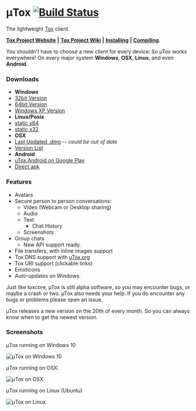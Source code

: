 # μTox [![Build Status](https://travis-ci.org/GrayHatter/uTox.svg?branch=develop)](https://travis-ci.org/GrayHatter/uTox) 

The lightweight [Tox](https://github.com/irungentoo/toxcore) client.

[**Tox Project Website**](https://tox.chat) **|** [**Tox Project Wiki**](https://wiki.tox.chat/) **|** [**Installing**](docs/INSTALL.md) **|** [**Compiling**](docs/BUILD.md).

You shouldn't have to choose a new client for every device: So µTox works everywhere! On every major system **Windows**, **OSX**, **Linux**, and even **Android**.

### Downloads
* **Windows**
 * [32bit Version](https://build.tox.chat/view/uTox/job/uTox_build_windows_x86_debug/lastSuccessfulBuild/artifact/utox_windows_x86_debug.zip)
 * [64bit Version](https://build.tox.chat/view/uTox/job/uTox_build_windows_x86-64_release/lastSuccessfulBuild/artifact/utox_windows_x86-64.zip)
 * [Windows XP Version](https://build.tox.chat/job/uTox-nightly-FOR-WIN-XP_build_windows_x86_debug/lastSuccessfulBuild/artifact/utox_nightly.zip)
* **Linux/Posix**
 * [static x64](https://build.tox.chat/view/uTox/job/uTox_build_linux_x86-64_release/lastSuccessfulBuild/artifact/utox_linux_x86-64.tar.xz)
 * [static x32](https://build.tox.chat/view/uTox/job/uTox_build_linux_x86_release/lastSuccessfulBuild/artifact/utox_linux_x86.tar.xz)
* **OSX**
 * [Last Updated .dmg](https://github.com/GrayHatter/uTox/releases/download/v0.8.1/uTox-0.8.1.dmg) -- *could be out of date*
 * [Version List](https://github.com/GrayHatter/uTox/releases)
* **Android**
 * [uTox Android on Google Play](https://play.google.com/apps/testing/tox.client.utox)
 * [Direct apk](https://build.tox.chat/view/uTox/job/uTox_build_android_armhf_release/lastSuccessfulBuild/artifact/uTox.apk)

### Features
- Avatars
- Secure person to person conversations:
  - Video (Webcam or Desktop sharing)
  - Audio
  - Text
    - Chat History
  - Screenshots
- Group chats
  - New API support ready.
- File transfers, with inline images support
- Tox DNS support with [uTox.org](http://register.utox.org/)
- Tox URI support (clickable links)
- Emoticons
- Auto-updates on Windows.

Just like toxcore, µTox is still alpha software, so you may encounter bugs, or maybe a crash or two. µTox also needs your help. If you do encounter any bugs or problems please open an issue.

µTox releases a new version on the 20th of every month. So you can always know when to get the newest version.

### Screenshots
μTox running on Windows 10

![μTox on Windows 10](images/utox-windows10.png "μTox running on Windows 10")

μTox running on OSX:

![μTox on OSX](images/utox-osx.png "μTox running on OSX")

μTox running on Linux (Ubuntu)

![μTox on Linux](images/utox-linux.png "μTox running on Linux (Ubuntu)")
